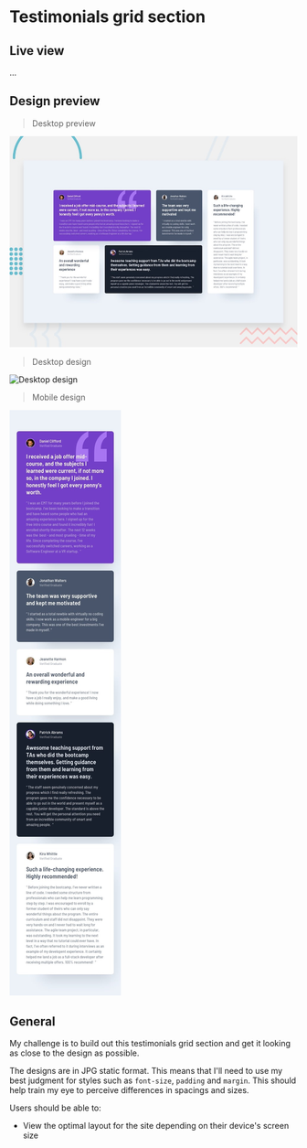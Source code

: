 # Testimonials grid section

## Live view
...

## Design preview
> Desktop preview

![Desktop preview](./design/desktop-preview.jpg)

> Desktop design

![Desktop design](./design/desktop-design-jpg)

> Mobile design

![Mobile design](./design/mobile-design.jpg)

## General

My challenge is to build out this testimonials grid section and get it looking as close to the design as possible.

The designs are in JPG static format. This means that I'll need to use my best judgment for styles such as  `font-size`,  `padding`  and  `margin`. This should help train my eye to perceive differences in spacings and sizes.

Users should be able to:

-   View the optimal layout for the site depending on their device's screen size
